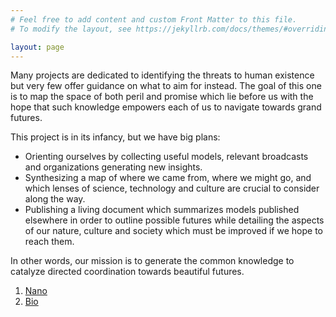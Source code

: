 ```yaml
---
# Feel free to add content and custom Front Matter to this file.
# To modify the layout, see https://jekyllrb.com/docs/themes/#overriding-theme-defaults

layout: page
---
```


Many projects are dedicated to identifying the threats to human existence but very few offer guidance on what to aim for instead. The goal of this one is to map the space of both peril and promise which lie before us with the hope that such knowledge empowers each of us to navigate towards grand futures.

This project is in its infancy, but we have big plans:

* Orienting ourselves by collecting useful models, relevant broadcasts and organizations generating new insights.
* Synthesizing a map of where we came from, where we might go, and which lenses of science, technology and culture are crucial to consider along the way.
* Publishing a living document which summarizes models published elsewhere in order to outline possible futures while detailing the aspects of our nature, culture and society which must be improved if we hope to reach them. 

In other words, our mission is to generate the common knowledge to catalyze directed coordination towards beautiful futures.


1. [Nano](/01-nano/)
2. [Bio](/02-bio/)